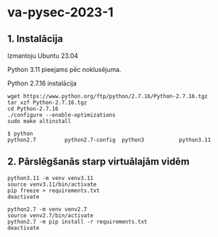 # va-pysec-2023-1

## 1. Instalācija

Izmantoju Ubuntu 23.04

Python 3.11 pieejams pēc noklusējuma.

Python 2.7.16 instalācija 

```shell
wget https://www.python.org/ftp/python/2.7.16/Python-2.7.16.tgz
tar xzf Python-2.7.16.tgz
cd Python-2.7.16
./configure --enable-optimizations
sudo make altinstall

$ python
python2.7         python2.7-config  python3           python3.11
```

## 2. Pārslēgšanās starp virtuālajām vidēm

```shell
python3.11 -m venv venv3.11
source venv3.11/bin/activate
pip freeze > requirements.txt
deactivate

python2.7 -m venv venv2.7
source venv2.7/bin/activate
python2.7 -m pip install -r requirements.txt
deactivate
```
